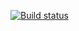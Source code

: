 [![Build status](https://ci.appveyor.com/api/projects/status/xtfdbkbiuh15pog2/branch/main?svg=true)](https://ci.appveyor.com/project/IldarVID/postmanecho/branch/main)

